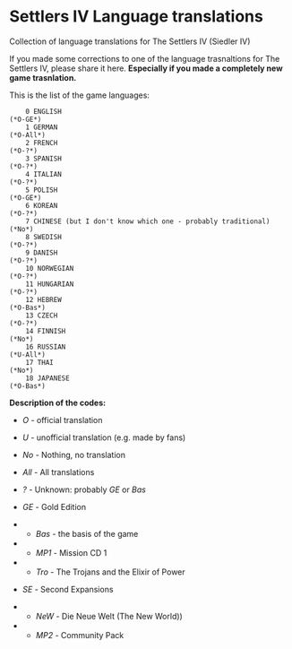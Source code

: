 # Settlers IV Language translations
Collection of language translations for The Settlers IV (Siedler IV)

If you made some corrections to one of the language trasnaltions for The Settlers IV, please share it here. **Especially if you made a completely new game trasnlation.**

This is the list of the game languages:

        0 ENGLISH                                                        (*O-GE*)
        1 GERMAN                                                         (*O-All*)
        2 FRENCH                                                         (*O-?*)
        3 SPANISH                                                        (*O-?*)
        4 ITALIAN                                                        (*O-?*)
        5 POLISH                                                         (*O-GE*)
        6 KOREAN                                                         (*O-?*)
        7 CHINESE (but I don't know which one - probably traditional)    (*No*)
        8 SWEDISH                                                        (*O-?*)
        9 DANISH                                                         (*O-?*)
        10 NORWEGIAN                                                     (*O-?*)
        11 HUNGARIAN                                                     (*O-?*)
        12 HEBREW                                                        (*O-Bas*)
        13 CZECH                                                         (*O-?*)
        14 FINNISH                                                       (*No*)
        16 RUSSIAN                                                       (*U-All*)
        17 THAI                                                          (*No*)
        18 JAPANESE                                                      (*O-Bas*)
        
        
        
**Description of the codes:**
- *O* - official translation
- *U* - unofficial translation (e.g. made by fans)
- *No* - Nothing, no translation

- *All* - All translations
- *?* - Unknown: probably *GE* or *Bas*
- *GE* - Gold Edition
- - *Bas* - the basis of the game
- - *MP1* - Mission CD 1
- - *Tro* - The Trojans and the Elixir of Power
- *SE* - Second Expansions
- - *NeW* -  Die Neue Welt (The New World))
- - *MP2* - Community Pack
